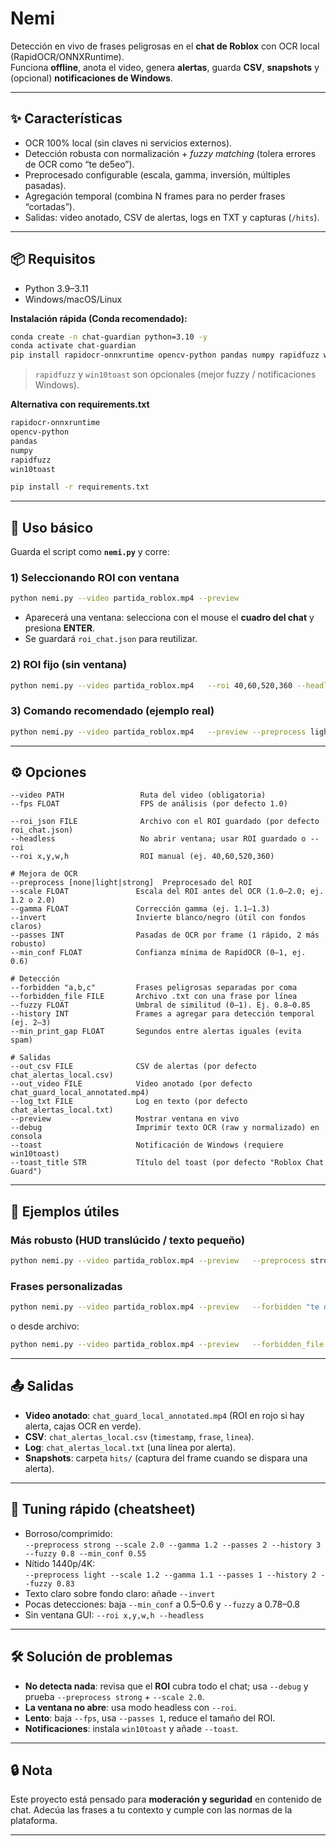 # Nemi

Detección en vivo de frases peligrosas en el **chat de Roblox** con OCR local (RapidOCR/ONNXRuntime).  
Funciona **offline**, anota el video, genera **alertas**, guarda **CSV**, **snapshots** y (opcional) **notificaciones de Windows**.

---

## ✨ Características
- OCR 100% local (sin claves ni servicios externos).
- Detección robusta con normalización + *fuzzy matching* (tolera errores de OCR como “te de5eo”).
- Preprocesado configurable (escala, gamma, inversión, múltiples pasadas).
- Agregación temporal (combina N frames para no perder frases “cortadas”).
- Salidas: video anotado, CSV de alertas, logs en TXT y capturas (`/hits`).

---

## 📦 Requisitos

- Python 3.9–3.11
- Windows/macOS/Linux

**Instalación rápida (Conda recomendado):**
```bash
conda create -n chat-guardian python=3.10 -y
conda activate chat-guardian
pip install rapidocr-onnxruntime opencv-python pandas numpy rapidfuzz win10toast
```
> `rapidfuzz` y `win10toast` son opcionales (mejor fuzzy / notificaciones Windows).

**Alternativa con requirements.txt**
```txt
rapidocr-onnxruntime
opencv-python
pandas
numpy
rapidfuzz
win10toast
```
```bash
pip install -r requirements.txt
```

---

## 🚀 Uso básico

Guarda el script como **`nemi.py`** y corre:

### 1) Seleccionando ROI con ventana
```bash
python nemi.py --video partida_roblox.mp4 --preview
```
- Aparecerá una ventana: selecciona con el mouse el **cuadro del chat** y presiona **ENTER**.
- Se guardará `roi_chat.json` para reutilizar.

### 2) ROI fijo (sin ventana)
```bash
python nemi.py --video partida_roblox.mp4   --roi 40,60,520,360 --headless --preview
```

### 3) Comando recomendado (ejemplo real)
```bash
python nemi.py --video partida_roblox.mp4   --preview --preprocess light --scale 1.2 --gamma 1.1   --passes 1 --history 2 --fuzzy 0.83
```

---

## ⚙️ Opciones

```
--video PATH                 Ruta del video (obligatoria)
--fps FLOAT                  FPS de análisis (por defecto 1.0)

--roi_json FILE              Archivo con el ROI guardado (por defecto roi_chat.json)
--headless                   No abrir ventana; usar ROI guardado o --roi
--roi x,y,w,h                ROI manual (ej. 40,60,520,360)

# Mejora de OCR
--preprocess [none|light|strong]  Preprocesado del ROI
--scale FLOAT               Escala del ROI antes del OCR (1.0–2.0; ej. 1.2 o 2.0)
--gamma FLOAT               Corrección gamma (ej. 1.1–1.3)
--invert                    Invierte blanco/negro (útil con fondos claros)
--passes INT                Pasadas de OCR por frame (1 rápido, 2 más robusto)
--min_conf FLOAT            Confianza mínima de RapidOCR (0–1, ej. 0.6)

# Detección
--forbidden "a,b,c"         Frases peligrosas separadas por coma
--forbidden_file FILE       Archivo .txt con una frase por línea
--fuzzy FLOAT               Umbral de similitud (0–1). Ej. 0.8–0.85
--history INT               Frames a agregar para detección temporal (ej. 2–3)
--min_print_gap FLOAT       Segundos entre alertas iguales (evita spam)

# Salidas
--out_csv FILE              CSV de alertas (por defecto chat_alertas_local.csv)
--out_video FILE            Video anotado (por defecto chat_guard_local_annotated.mp4)
--log_txt FILE              Log en texto (por defecto chat_alertas_local.txt)
--preview                   Mostrar ventana en vivo
--debug                     Imprimir texto OCR (raw y normalizado) en consola
--toast                     Notificación de Windows (requiere win10toast)
--toast_title STR           Título del toast (por defecto "Roblox Chat Guard")
```

---

## 📝 Ejemplos útiles

### Más robusto (HUD translúcido / texto pequeño)
```bash
python nemi.py --video partida_roblox.mp4 --preview   --preprocess strong --invert --scale 2.0 --gamma 1.2   --passes 2 --history 3 --min_conf 0.55 --fuzzy 0.80
```

### Frases personalizadas
```bash
python nemi.py --video partida_roblox.mp4 --preview   --forbidden "te deseo,mandame fotos,ven a mi casa,pack"
```
o desde archivo:
```bash
python nemi.py --video partida_roblox.mp4 --preview   --forbidden_file prohibidas.txt
```

---

## 📤 Salidas
- **Video anotado**: `chat_guard_local_annotated.mp4` (ROI en rojo si hay alerta, cajas OCR en verde).
- **CSV**: `chat_alertas_local.csv` (`timestamp`, `frase`, `linea`).
- **Log**: `chat_alertas_local.txt` (una línea por alerta).
- **Snapshots**: carpeta `hits/` (captura del frame cuando se dispara una alerta).

---

## 🧪 Tuning rápido (cheatsheet)
- Borroso/comprimido:  
  `--preprocess strong --scale 2.0 --gamma 1.2 --passes 2 --history 3 --fuzzy 0.8 --min_conf 0.55`
- Nítido 1440p/4K:  
  `--preprocess light --scale 1.2 --gamma 1.1 --passes 1 --history 2 --fuzzy 0.83`
- Texto claro sobre fondo claro: añade `--invert`
- Pocas detecciones: baja `--min_conf` a 0.5–0.6 y `--fuzzy` a 0.78–0.8
- Sin ventana GUI: `--roi x,y,w,h --headless`

---

## 🛠️ Solución de problemas
- **No detecta nada**: revisa que el **ROI** cubra todo el chat; usa `--debug` y prueba `--preprocess strong` + `--scale 2.0`.
- **La ventana no abre**: usa modo headless con `--roi`.
- **Lento**: baja `--fps`, usa `--passes 1`, reduce el tamaño del ROI.
- **Notificaciones**: instala `win10toast` y añade `--toast`.

---

## 🔒 Nota
Este proyecto está pensado para **moderación y seguridad** en contenido de chat. Adecúa las frases a tu contexto y cumple con las normas de la plataforma.

---
